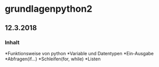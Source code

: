 
# grundlagenpython2

## 12.3.2018

### Inhalt

*Funktionsweise von python
*Variable und Datentypen
*Ein-Ausgabe
*Abfragen(if...)
*Schleifen(for, while)
*Listen
